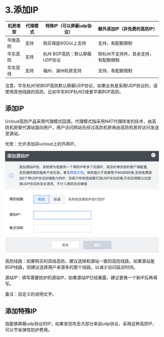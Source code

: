 

# 3.添加IP

| 机房类型 | 代理模式 | 特殊IP（可以屏蔽udp协议）     | 额外添加IP（非免费的高防IP）    |
| ---- | ---- | ------------------- | ------------------- |
| 华南高防 | 支持   | 购买保底60G以上支持         | 支持，有配额限制            |
| 华东高防 | 支持   | 杭州 BGP高防：默认屏蔽UDP协议 | 除杭州不支持外，其余支持，有配额限制 |
| 华东双线 | 支持   | 福州、湖州机房支持          | 支持，有配额限制

<wrap
em>注意，华东杭州1的BGP高防默认屏蔽UDP协议，如果业务是采用UDP协议的，请使用其他线路的高防，比如华东BGP杭州2或者华南BGP高防。</wrap>

## 添加IP

Ucloud高防产品采用代理模式回源。代理模式指采用NAT代理转发的技术，由高防机房替代源站面向用户，用户访问网站先经过高防机房再由高防机房将访问发送至源站。

优势：允许添加非ucloud上的外网IP。

![](/images/uads/opintro/game/添加代理ip.png)

高防线路：如果购买的双线高防，建议选择和源站一致的高防线路，如果源站是BGP线路，则建议选择用户来源多的那个线路。以减少访问延迟时间。

源站IP：填写需要防护的源站IP，如果源站IP已经暴露，建议更换一个新IP后再填写。

备注：自定义的说明文字。

## 添加特殊IP

指能够屏蔽udp协议的IP，如果发现攻击大部分来自udp协议，采用这种高防IP，可以节省弹性防护费用。
